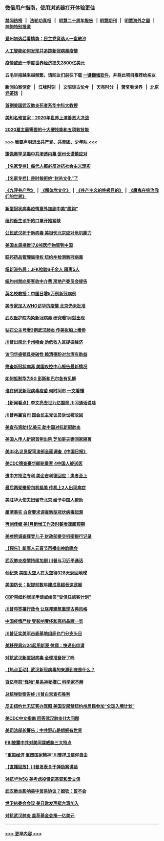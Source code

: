 ### [微信用户指南，使用浏览器打开体验更佳](https://github.com/gfw-breaker/banned-news1/blob/master/indexes/wechat-guide.md?t=0)
#### [禁闻热榜](热点新闻.md?t=0)  &nbsp;&nbsp;|&nbsp;&nbsp; [法轮功真相](https://github.com/gfw-breaker/truth/blob/master/README.md?t=0) &nbsp;&nbsp;|&nbsp;&nbsp; [明慧二十周年报告](https://github.com/gfw-breaker/mh-reports/blob/master/README.md?t=0) &nbsp;&nbsp;|&nbsp;&nbsp;[明慧期刊](https://github.com/gfw-breaker/mh-qikan) &nbsp;&nbsp;|&nbsp;&nbsp; [明慧海外之窗](https://github.com/gfw-breaker/mh-news/blob/master/README.md?t=0) &nbsp;&nbsp;|&nbsp;&nbsp; [神韵特别报道](https://github.com/gfw-breaker/mh-news/blob/master/shenyun.md?t=0)
#### [爱州初选后看情势：民主党竞选人一盘散沙](../pages/nsc412/n11856557.md?t=02101111) 
#### [人工智能如何发现并追踪新冠病毒疫情](../pages/nsc412/n11856398.md?t=02101111) 
#### [疫情或致一季度世界经济损失2800亿美元](../pages/nsc412/n11855639.md?t=02101111) 
#### 五毛举报越来越频繁，请网友们前往下载 [一键翻墙软件](https://github.com/gfw-breaker/ssr-accounts)，并将此项目推荐给亲友
#### [新闻拍案惊奇](https://github.com/gfw-breaker/banned-news1/blob/master/pages/link4.md) &nbsp;&nbsp;|&nbsp;&nbsp; [江峰时刻](https://github.com/gfw-breaker/banned-news1/blob/master/pages/link4.md) &nbsp;&nbsp;|&nbsp;&nbsp; [文昭谈古论今](https://github.com/gfw-breaker/banned-news1/blob/master/pages/link4.md) &nbsp;&nbsp;|&nbsp;&nbsp; [天亮时分](https://github.com/gfw-breaker/banned-news1/blob/master/pages/link4.md) &nbsp;&nbsp;|&nbsp;&nbsp; [萧茗看世界](https://github.com/gfw-breaker/banned-news1/blob/master/pages/link4.md) &nbsp;&nbsp;|&nbsp;&nbsp; [北京老茶馆](https://github.com/gfw-breaker/banned-news1/blob/master/pages/link4.md) &nbsp;&nbsp;|&nbsp;&nbsp; 
#### [首例美国武汉肺炎死者系华中科大教授](../pages/nsc412/n11855500.md?t=02101111) 
#### [美知名预言家：2020年世界上演善恶大决战](../pages/nsc412/n11855418.md?t=02101111) 
#### [2020雇主最需要的十大硬技能和五项软技能](../pages/nsc412/n11850953.md?t=02101111) 
#### [>>> 我要声明退出共产党、共青团、少年队 <<<](https://github.com/begood0513/goodnews/blob/master/quit/letter.md) 
#### [蓬佩奥罕见揭中共渗透内幕 促州长谨慎应对](../pages/nsc412/n11854685.md?t=02101111) 
#### [【名家专栏】每代人都必须对抗社会主义现实](../pages/nsc412/n11831412.md?t=02101111) 
#### [【名家专栏】是时候拒绝“封杀文化”了](../pages/nsc412/n11814093.md?t=02101111) 
#### [《九评共产党》](https://github.com/begood0513/9ping.md/blob/master/README.md) &nbsp;|&nbsp; [《解体党文化》](../../../../jtdwh.md/blob/master/README.md)  &nbsp;|&nbsp; [《共产主义的终极目的》](../../../../gczydzjmd.md/blob/master/README.md) &nbsp;|&nbsp; [《魔鬼在统治我们的世界》](../../../../mgztzwmdsj.md/blob/master/README.md) 
#### [新型冠状病毒疫情意外加剧中美“脱钩”](../pages/nsc412/n11854475.md?t=02101111) 
#### [纽约医生诊所的口罩开始紧缺](../pages/nsc412/n11853364.md?t=02101111) 
#### [公民武汉死于新病毒 美担忧北京应对危机能力](../pages/nsc412/n11854331.md?t=02101111) 
#### [美国本周捐赠17.8吨医疗物资到中国](../pages/nsc412/n11854269.md?t=02101111) 
#### [联邦药品管理局授权  纽约州检测新冠病毒](../pages/nsc412/n11853371.md?t=02101111) 
#### [纽新港务局：JFK检验6千余人  隔离5人](../pages/nsc412/n11853366.md?t=02101111) 
#### [纽约州禁向房客收中介费  房地产委员会提告](../pages/nsc412/n11853360.md?t=02101111) 
#### [英名校教授：中国日增5万例新冠病例](../pages/nsc412/n11854174.md?t=02101111) 
#### [美专家加入WHO访华抗疫情 北京仍未批准](../pages/nsc412/n11854043.md?t=02101111) 
#### [武汉医护院内染新冠病毒 研究曝1月就出现](../pages/nsc412/n11852928.md?t=02101111) 
#### [钻石公主号增3例武汉肺炎 传美拟船上撤侨](../pages/nsc412/n11853240.md?t=02101111) 
#### [川普出席北卡州峰会 助低收入区提振经济](../pages/nsc412/n11853232.md?t=02101111) 
#### [访问华盛顿具突破性 赖清德盼对台湾有助益](../pages/nsc412/n11853129.md?t=02101111) 
#### [筛查新冠状病毒 美国疾控中心报告最新情况](../pages/nsc412/n11853070.md?t=02101111) 
#### [如何抵制华为5G 彭斯和巴尔各有见解](../pages/nsc412/n11852535.md?t=02101111) 
#### [谁在研发新冠病毒疫苗 何时问市 一文看懂](../pages/nsc412/n11852840.md?t=02101111) 
#### [【新闻看点】李文亮去世九亿围观 川习通话说啥](../pages/nsc412/n11852360.md?t=02101111) 
#### [川普再赢官司 国会民主党议员诉讼被驳回](../pages/nsc412/n11852287.md?t=02101111) 
#### [美宣布资助1亿美元 助中国对抗新冠肺炎](../pages/nsc412/n11852531.md?t=02101111) 
#### [美国人传人新冠首例出院 芝加哥夫妻回家隔离](../pages/nsc412/n11852452.md?t=02101111) 
#### [美35名议员促司法部全面调查《中国日报》](../pages/nsc412/n11852435.md?t=02101111) 
#### [美CDC筛查豪华邮轮乘客 4中国人被送医](../pages/nsc412/n11852085.md?t=02101111) 
#### [遭中方抢注专利 美企吉利德回应：患者至上](../pages/nsc412/n11852037.md?t=02101111) 
#### [最后两架撤侨包机抵美 传机上2人出现病症](../pages/nsc412/n11852173.md?t=02101111) 
#### [美驻华大使夫妇留守北京 给予中国人帮助](../pages/nsc412/n11852165.md?t=02101111) 
#### [厘清事实 白宫要求调查新型冠状病毒起源](../pages/nsc412/n11852106.md?t=02101111) 
#### [再创佳绩 美1月新增工作及时薪增速超预期](../pages/nsc412/n11852174.md?t=02101111) 
#### [美参院调查拜登儿子 财政部提交机密银行记录](../pages/nsc412/n11851808.md?t=02101111) 
#### [【预告】新唐人元宵节再播出神韵晚会](../pages/nsc412/n11843192.md?t=02101111) 
#### [武汉肺炎疫情持续加剧 川普与习近平通话](../pages/nsc412/n11851613.md?t=02101111) 
#### [创纪录 美国太空人在太空待328天返回地球](../pages/nsc412/n11851266.md?t=02101111) 
#### [美国防长：拟提前数年建成高超音速武器](../pages/nsc412/n11850959.md?t=02101111) 
#### [CBP禁纽约居民申请或续签“受信任旅客计划”](../pages/nsc412/n11850857.md?t=02101111) 
#### [川普将签署行政令 让联邦建筑重现古典风格](../pages/nsc412/n11850654.md?t=02101111) 
#### [中国疫情严峻 受影响奢侈和高档品牌一览](../pages/nsc412/n11850319.md?t=02101111) 
#### [川普证实美军击毙基地组织也门分支头目](../pages/nsc412/n11850383.md?t=02101111) 
#### [美移民局2/24起用新表 律师：快递出申请](../pages/nsc412/n11848220.md?t=02101111) 
#### [对抗武汉新型冠病毒 全球准备好了吗](../pages/nsc412/n11850142.md?t=02101111) 
#### [【热点互动】武汉新冠病毒的来源到底是什么？](../pages/nsc412/n11849749.md?t=02101111) 
#### [百亿年前“怪物”星系神秘骤亡 科学家不解](../pages/nsc412/n11849863.md?t=02101111) 
#### [总统弹劾案告终 川普白宫宣布胜利](../pages/nsc412/n11849985.md?t=02101111) 
#### [反击纽约允无证客办驾照  美国安部禁纽约州居民参加“全球入境计划”](../pages/nsc412/n11849828.md?t=02101111) 
#### [美CDC中文指南 回答武汉肺炎11大问题](../pages/nsc412/n11849703.md?t=02101111) 
#### [美司法部长警告：中共野心是想拥有世界](../pages/nsc412/n11849769.md?t=02101111) 
#### [FBI披露中共对美间谍威胁三大特点](../pages/nsc412/n11849700.md?t=02101111) 
#### [“重振经济 重塑国家精神”川普捍卫信仰自由](../pages/nsc412/n11849641.md?t=02101111) 
#### [【直播回放】川普发表关于弹劾案讲话](../pages/nsc412/n11849472.md?t=02101111) 
#### [对抗华为5G 美考虑投资诺基亚和爱立信](../pages/nsc412/n11849510.md?t=02101111) 
#### [武汉肺炎影响美中贸易协议？姆钦：暂不会](../pages/nsc412/n11849497.md?t=02101111) 
#### [世卫执委会会议 美日欧发声挺台湾加入](../pages/nsc412/n11849433.md?t=02101111) 
#### [对抗武汉肺炎 盖茨基金会捐一亿美元](../pages/nsc412/n11848953.md?t=02101111) 

----
#### [ >>> 更早内容 <<< ](../indexes/nsc412-earlier.md)
